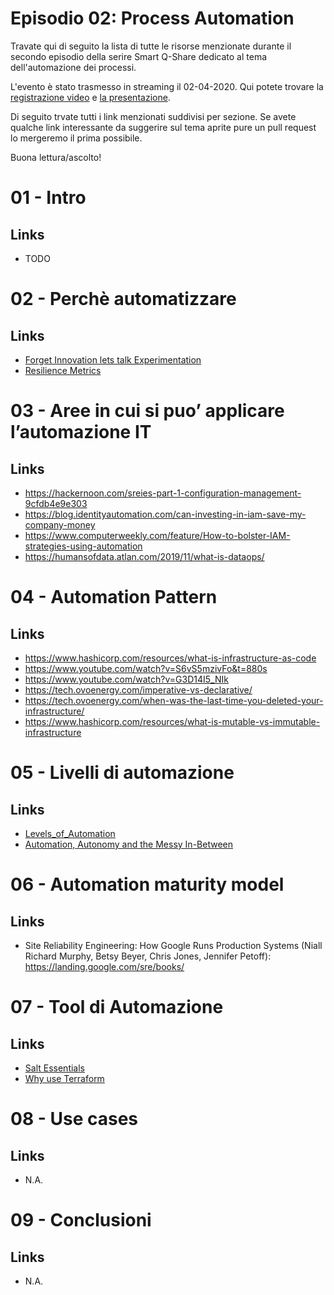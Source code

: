 # Episodio 02: Process Automation

Travate qui di seguito la lista di tutte le risorse menzionate durante il secondo episodio della serire Smart Q-Share dedicato al tema dell'automazione dei processi.

L'evento è stato trasmesso in streaming il 02-04-2020. Qui potete trovare la [registrazione video](TODO) e [la presentazione](TODO).

Di seguito trvate tutti i link menzionati suddivisi per sezione. Se avete qualche link interessante da suggerire sul tema aprite pure un pull request lo mergeremo il prima possibile.

Buona lettura/ascolto!


# 01 - Intro

## Links
- TODO

# 02 - Perchè automatizzare

## Links
- [Forget Innovation lets talk Experimentation](https://www.forbes.com/sites/accenture/2016/02/10/forget-innovation-lets-talk-experimentation/#43e87e536238)
- [Resilience Metrics](https://www.net.in.tum.de/fileadmin/TUM/NET/NET-2016-09-1/NET-2016-09-1_02.pdf)

# 03 - Aree in cui si puo’ applicare l’automazione IT

## Links
- https://hackernoon.com/sreies-part-1-configuration-management-9cfdb4e9e303
- https://blog.identityautomation.com/can-investing-in-iam-save-my-company-money
- https://www.computerweekly.com/feature/How-to-bolster-IAM-strategies-using-automation
- https://humansofdata.atlan.com/2019/11/what-is-dataops/

# 04 - Automation Pattern

## Links
- https://www.hashicorp.com/resources/what-is-infrastructure-as-code
- https://www.youtube.com/watch?v=S6vS5mzivFo&t=880s
- https://www.youtube.com/watch?v=G3D14I5_NIk
- https://tech.ovoenergy.com/imperative-vs-declarative/
- https://tech.ovoenergy.com/when-was-the-last-time-you-deleted-your-infrastructure/
- https://www.hashicorp.com/resources/what-is-mutable-vs-immutable-infrastructure

# 05 - Livelli di automazione

## Links
- [Levels_of_Automation](https://petrowiki.org/Levels_of_automation)
- [Automation, Autonomy and the Messy In-Between](https://isg-one.com/research/articles/automation-autonomy-and-the-messy-in-between)

# 06 - Automation maturity model

## Links
- Site Reliability Engineering: How Google Runs Production Systems (Niall Richard Murphy, Betsy Beyer, Chris Jones, Jennifer Petoff): https://landing.google.com/sre/books/


# 07 - Tool di Automazione

## Links
- [Salt Essentials](https://medium.com/quantyca/salt-essentials-339b3f099a7d)
- [Why use Terraform](https://www.oreilly.com/content/why-use-terraform/)

# 08 - Use cases

## Links
- N.A.

# 09 - Conclusioni

## Links
- N.A.
